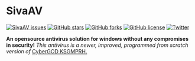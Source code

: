 # SivaAV
[![SivaAV issues](https://img.shields.io/github/issues/VISWESWARAN1998/SivaAV.svg)](https://github.com/VISWESWARAN1998/SivaAV/issues)
[![GitHub stars](https://img.shields.io/github/stars/VISWESWARAN1998/SivaAV.svg)](https://github.com/VISWESWARAN1998/SivaAV/stargazers)
[![GitHub forks](https://img.shields.io/github/forks/VISWESWARAN1998/SivaAV.svg)](https://github.com/VISWESWARAN1998/SivaAV/network)
[![GitHub license](https://img.shields.io/github/license/VISWESWARAN1998/SivaAV.svg)](https://github.com/VISWESWARAN1998/SivaAV)
[![Twitter](https://img.shields.io/twitter/url/https/github.com/VISWESWARAN1998/SivaAV.svg?style=social)](https://twitter.com/intent/tweet?text=Wow:&url=https%3A%2F%2Fgithub.com%2FVISWESWARAN1998%2FSivaAV)

**An opensource antivirus solution for windows without any compromises in security!**
*This antivirus is a newer, improved, programmed from scratch version of* 
[CyberGOD KSGMPRH.](https://github.com/VISWESWARAN1998/CyberGod-KSGMPRH)
